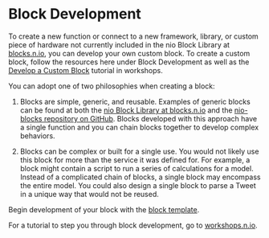 # Block Development

To create a new function or connect to a new framework, library, or custom piece of hardware not currently included in the nio Block Library at [blocks.n.io](https://blocks.n.io/), you can develop your own custom block. To create a custom block, follow the resources here under Block Development as well as the [Develop a Custom Block](https://workshops.n.io/custom-block/) tutorial in workshops.

You can adopt one of two philosophies when creating a block:

  1. Blocks are simple, generic, and reusable. Examples of generic blocks can be found at both the [nio Block Library at blocks.n.io](https://blocks.n.io/) and the [nio-blocks repository on GitHub](https://github.com/nio-blocks). Blocks developed with this approach have a single function and you can chain blocks together to develop complex behaviors.

  2. Blocks can be complex or built for a single use. You would not likely use this block for more than the service it was defined for. For example, a block might contain a script to run a series of calculations for a model. Instead of a complicated chain of blocks, a single block may encompass the entire model. You could also design a single block to parse a Tweet in a unique way that would not be reused.

Begin development of your block with the [block template](block-template.md).

For a tutorial to step you through block development, go to [workshops.n.io](https://workshops.n.io/custom-block/).
